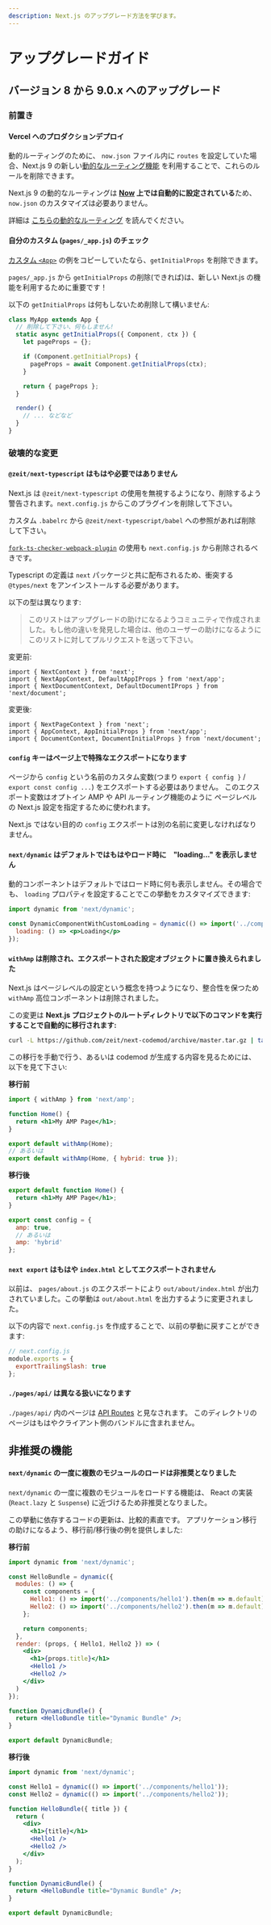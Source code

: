 ```yaml
---
description: Next.js のアップグレード方法を学びます。
---
```


# アップグレードガイド

## バージョン 8 から 9.0.x へのアップグレード

### 前置き

#### Vercel へのプロダクションデプロイ

動的ルーティングのために、 `now.json` ファイル内に `routes` を設定していた場合、Next.js 9 の新しい[動的なルーティング機能](https://nextjs.org/docs/routing/dynamic-routes) を利用することで、これらのルールを削除できます。

Next.js 9 の動的なルーティングは **[Now](https://vercel.com/now) 上では自動的に設定されている**ため、 `now.json` のカスタマイズは必要ありません。

詳細は [こちらの動的なルーティング](https://nextjs.org/docs/routing/dynamic-routes) を読んでください。

#### 自分のカスタム <App>(`pages/_app.js`) のチェック

[カスタム `<App>`](https://nextjs.org/docs#custom-app) の例をコピーしていたなら、`getInitialProps` を削除できます。

`pages/_app.js` から `getInitialProps` の削除(できれば)は、新しい Next.js の機能を利用するために重要です！

以下の `getInitialProps` は何もしないため削除して構いません:

```js
class MyApp extends App {
  // 削除して下さい、何もしません!
  static async getInitialProps({ Component, ctx }) {
    let pageProps = {};

    if (Component.getInitialProps) {
      pageProps = await Component.getInitialProps(ctx);
    }

    return { pageProps };
  }

  render() {
    // ... などなど
  }
}
```

### 破壊的な変更

#### `@zeit/next-typescript` はもはや必要ではありません

Next.js は `@zeit/next-typescript` の使用を無視するようになり、削除するよう警告されます。`next.config.js` からこのプラグインを削除して下さい。

カスタム `.babelrc` から `@zeit/next-typescript/babel` への参照があれば削除して下さい。

[`fork-ts-checker-webpack-plugin`](https://github.com/Realytics/fork-ts-checker-webpack-plugin/issues) の使用も `next.config.js` から削除されるべきです。

Typescript の定義は `next` パッケージと共に配布されるため、衝突する `@types/next` をアンインストールする必要があります。

以下の型は異なります:

> このリストはアップグレードの助けになるようコミュニティで作成されました。もし他の違いを発見した場合は、他のユーザーの助けになるようにこのリストに対してプルリクエストを送って下さい。

変更前:

```tsx
import { NextContext } from 'next';
import { NextAppContext, DefaultAppIProps } from 'next/app';
import { NextDocumentContext, DefaultDocumentIProps } from 'next/document';
```

 変更後:

```tsx
import { NextPageContext } from 'next';
import { AppContext, AppInitialProps } from 'next/app';
import { DocumentContext, DocumentInitialProps } from 'next/document';
```

#### `config` キーはページ上で特殊なエクスポートになります

ページから `config` という名前のカスタム変数(つまり `export { config }` / `export const config ...`) をエクスポートする必要はありません。
このエクスポート変数はオプトイン AMP や API ルーティング機能のように
ページレベルの Next.js 設定を指定するために使われます。

Next.js ではない目的の `config` エクスポートは別の名前に変更しなければなりません。

#### `next/dynamic` はデフォルトではもはやロード時に　"loading..." を表示しません

動的コンポーネントはデフォルトではロード時に何も表示しません。その場合でも、
`loading` プロパティを設定することでこの挙動をカスタマイズできます:

```jsx
import dynamic from 'next/dynamic';

const DynamicComponentWithCustomLoading = dynamic(() => import('../components/hello2'), {
  loading: () => <p>Loading</p>
});
```

#### `withAmp` は削除され、エクスポートされた設定オブジェクトに置き換えられました

Next.js はページレベルの設定という概念を持つようになり、整合性を保つため `withAmp` 高位コンポーネントは削除されました。

この変更は **Next.js プロジェクトのルートディレクトリで以下のコマンドを実行することで自動的に移行されます:**

```bash
curl -L https://github.com/zeit/next-codemod/archive/master.tar.gz | tar -xz --strip=2 next-codemod-master/transforms/withamp-to-config.js npx jscodeshift -t ./withamp-to-config.js pages/**/*.js
```

この移行を手動で行う、あるいは codemod が生成する内容を見るためには、以下を見て下さい:

**移行前**

```jsx
import { withAmp } from 'next/amp';

function Home() {
  return <h1>My AMP Page</h1>;
}

export default withAmp(Home);
// あるいは
export default withAmp(Home, { hybrid: true });
```

**移行後**

```jsx
export default function Home() {
  return <h1>My AMP Page</h1>;
}

export const config = {
  amp: true,
  // あるいは
  amp: 'hybrid'
};
```

#### `next export` はもはや `index.html` としてエクスポートされません

以前は、 `pages/about.js` のエクスポートにより `out/about/index.html` が出力されていました。この挙動は `out/about.html` を出力するように変更されました。

以下の内容で `next.config.js` を作成することで、以前の挙動に戻すことができます:

```js
// next.config.js
module.exports = {
  exportTrailingSlash: true
};
```

#### `./pages/api/` は異なる扱いになります

`./pages/api/` 内のページは [API Routes](https://nextjs.org/blog/next-9#api-routes) と見なされます。
このディレクトリのページはもはやクライアント側のバンドルに含まれません。

## 非推奨の機能

#### `next/dynamic` の一度に複数のモジュールのロードは非推奨となりました

`next/dynamic` の一度に複数のモジュールをロードする機能は、 React の実装 (`React.lazy` と `Suspense`) に近づけるため非推奨となりました。

この挙動に依存するコードの更新は、比較的素直です。
アプリケーション移行の助けになるよう、移行前/移行後の例を提供しました:

**移行前**

```jsx
import dynamic from 'next/dynamic';

const HelloBundle = dynamic({
  modules: () => {
    const components = {
      Hello1: () => import('../components/hello1').then(m => m.default),
      Hello2: () => import('../components/hello2').then(m => m.default)
    };

    return components;
  },
  render: (props, { Hello1, Hello2 }) => (
    <div>
      <h1>{props.title}</h1>
      <Hello1 />
      <Hello2 />
    </div>
  )
});

function DynamicBundle() {
  return <HelloBundle title="Dynamic Bundle" />;
}

export default DynamicBundle;
```

**移行後**

```jsx
import dynamic from 'next/dynamic';

const Hello1 = dynamic(() => import('../components/hello1'));
const Hello2 = dynamic(() => import('../components/hello2'));

function HelloBundle({ title }) {
  return (
    <div>
      <h1>{title}</h1>
      <Hello1 />
      <Hello2 />
    </div>
  );
}

function DynamicBundle() {
  return <HelloBundle title="Dynamic Bundle" />;
}

export default DynamicBundle;
```
